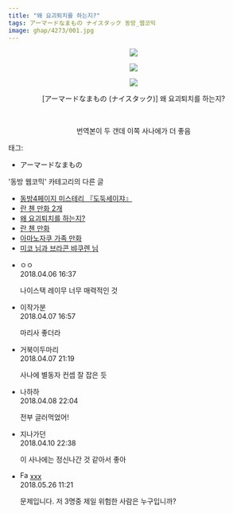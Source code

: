 ```yaml
---
title: "왜 요괴퇴치를 하는지?"
tags: アーマードなまもの ナイスタック 동방_웹코믹
image: ghap/4273/001.jpg
---
```

<div class="article">
<p style="text-align: center; clear: none; float: none;"><img src="{{ site.nasurl }}/ghap/4273/001.jpg"/></p>
<p style="text-align: center; clear: none; float: none;"><img src="{{ site.nasurl }}/ghap/4273/002.jpg"/></p>
<p style="text-align: center; clear: none; float: none;"><img src="{{ site.nasurl }}/ghap/4273/003.jpg"/></p>
<p style="text-align: center; clear: none; float: none;">[アーマードなまもの (ナイスタック)] 왜 요괴퇴치를 하는지?</p>
<p style="text-align: center; clear: none; float: none;"><br/></p>
<p style="text-align: center; clear: none; float: none;">번역본이 두 갠데 이쪽 사나에가 더 좋음</p>
</div><div class="tagTrail">
<p>태그: </p>
<ul>
<li>アーマードなまもの</li>
</ul>
</div><div class="another">
<p>'동방 웹코믹' 카테고리의 다른 글</p>
<ul>
<li><a href="/2018-04-09-ghap_4277">동방4페이지 미스테리 『도둑세이쟈』</a></li>
<li><a href="/2018-04-06-ghap_4274">란 첸 만화 2개</a></li>
<li><a href="/2018-04-06-ghap_4273">왜 요괴퇴치를 하는지?</a></li>
<li><a href="/2018-04-04-ghap_4270">란 첸 만화</a></li>
<li><a href="/2018-04-02-ghap_4264">아마노자쿠 가족 만화</a></li>
<li><a href="/2018-03-31-ghap_4260">미코 님과 브라콘 뱌쿠렌 님</a></li>
</ul>
</div><div class="cb_module cb_fluid">
<div class="cb_wrt cb_profile">
<div class="comment">
<ul>
<li class="cb_thumb_off" id="comment15234419">
<div class="cb_comment_area">
<div class="cb_info_area">
<div class="cb_section">
<span class="cb_nick_name">ㅇㅇ</span>
</div>
<div class="cb_section">
<span class="cb_date">2018.04.06 16:37 </span>
</div>
</div>
<div class="cb_dsc_comment">
<p class="cb_dsc">
											나이스택 레이무 너무 매력적인 것
										</p>
</div>
</div></li>
<li class="cb_thumb_off" id="comment15234974">
<div class="cb_comment_area">
<div class="cb_info_area">
<div class="cb_section">
<span class="cb_nick_name">이작가분</span>
</div>
<div class="cb_section">
<span class="cb_date">2018.04.07 16:57 </span>
</div>
</div>
<div class="cb_dsc_comment">
<p class="cb_dsc">
											마리사 좋더라
										</p>
</div>
</div></li>
<li class="cb_thumb_off" id="comment15235070">
<div class="cb_comment_area">
<div class="cb_info_area">
<div class="cb_section">
<span class="cb_nick_name">거북이두마리</span>
</div>
<div class="cb_section">
<span class="cb_date">2018.04.07 21:19 </span>
</div>
</div>
<div class="cb_dsc_comment">
<p class="cb_dsc">
											사나에 별동자 컨셉 잘 잡은 듯
										</p>
</div>
</div></li>
<li class="cb_thumb_off" id="comment15235611">
<div class="cb_comment_area">
<div class="cb_info_area">
<div class="cb_section">
<span class="cb_nick_name">나하하</span>
</div>
<div class="cb_section">
<span class="cb_date">2018.04.08 22:04 </span>
</div>
</div>
<div class="cb_dsc_comment">
<p class="cb_dsc">
											전부 글러먹었어!
										</p>
</div>
</div></li>
<li class="cb_thumb_off" id="comment15236812">
<div class="cb_comment_area">
<div class="cb_info_area">
<div class="cb_section">
<span class="cb_nick_name">지나가던</span>
</div>
<div class="cb_section">
<span class="cb_date">2018.04.10 22:38 </span>
</div>
</div>
<div class="cb_dsc_comment">
<p class="cb_dsc">
											이 사나에는 정신나간 것 같아서 좋아
										</p>
</div>
</div></li>
<li class="cb_thumb_off" id="comment15262005">
<div class="cb_comment_area">
<div class="cb_info_area">
<div class="cb_section">
<span class="cb_nick_name"><img alt="Favicon of http://qksxodid12@naver.com" height="16" onerror="this.onerror=null;this.parentNode.removeChild(this)" src="http://naver.com/favicon.ico" width="16"/> <a href="http://qksxodid12@naver.com" onclick="return openLinkInNewWindow(this)">xxx</a></span>
</div>
<div class="cb_section">
<span class="cb_date">2018.05.26 11:21 </span>
</div>
</div>
<div class="cb_dsc_comment">
<p class="cb_dsc">
											문제입니다. 저 3명중 제일 위험한 사람은 누구입니까?
										</p>
</div>
</div></li>
</ul>
</div>
</div><!-- commentList close -->
</div>